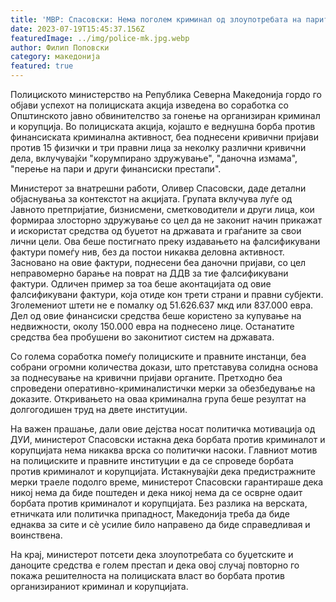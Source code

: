 ```yaml
---
title: 'МВР: Спасовски: Нема поголем криминал од злоупотребата на парите на граѓаните, МВР со овој случај ја покажува цврстата борба против криминалот и корупцијата - 19 ЈУЛИ 2023'
date: 2023-07-19T15:45:37.156Z
featuredImage: ../img/police-mk.jpg.webp
author: Филип Поповски
category: македонија
featured: true
---
```

Полициското министерство на Република Северна Македонија гордо го објави успехот на полициската акција изведена во соработка со Општинското јавно обвинителство за гонење на организиран криминал и корупција. Во полициската акција, којашто е веднушна борба против финансиската криминална активност, беа поднесени кривични пријави против 15 физички и три правни лица за неколку различни кривични дела, вклучувајќи "корумпирано здружување", "даночна измама", "перење на пари и други финансиски престапи".

Министерот за внатрешни работи, Оливер Спасовски, даде детални објаснувања за контекстот на акцијата. Групата вклучува луѓе од Јавното претпријатие, бизнисмени, сметководители и други лица, кои формираа злосторно здружување со цел да не законит начин прикажат и искористат средства од буџетот на државата и граѓаните за свои лични цели. Ова беше постигнато преку издавањето на фалсификувани фактури помеѓу нив, без да постои никаква деловна активност. Засновано на овие фактури, поднесени беа даночни пријави, со цел неправомерно барање на поврат на ДДВ за тие фалсификувани фактури. Одличен пример за тоа беше аконтацијата од овие фалсификувани фактури, која отиде кон трети страни и правни субјекти. Зголемениот штети не е помалкy од 51.626.637 мкд или 837.000 евра. Дел од овие финансиски средства беше користено за купување на недвижности, околу 150.000 евра на поднесено лице. Останатите средства беа пробушени во законитиот систем на државата.

Со голема соработка помеѓу полициските и правните инстанци, беа собрани огромни количества докази, што претставува солидна основа за поднесување на кривични пријави органите. Претходно беа спроведени оперативно-криминалистички мерки за обезбедување на доказите. Откривањето на оваа криминална група беше резултат на долгогодишен труд на двете институции.

На важен прашање, дали овие дејства носат политичка мотивација од ДУИ, министерот Спасовски истакна дека борбата против криминалот и корупцијата нема никаква врска со политички насоки. Главниот мотив на полициските и правните институции е да се спроведе борбата против криминалот и корупцијата. Истакнувајќи дека предистражните мерки траеле подолго време, министерот Спасовски гарантираше дека никој нема да биде поштеден и дека никој нема да се осврне одаит борбата против криминалот и корупцијата. Без разлика на верската, етничката или политичка припадност, Македонија треба да биде еднаква за сите и сè усилие било направено да биде справедливая и воинствена.

На крај, министерот потсети дека злоупотребата со буџетските и даноците средства е голем престап и дека овој случај повторно го покажа решителноста на полициската власт во борбата против организираниот криминал и корупцијата.
